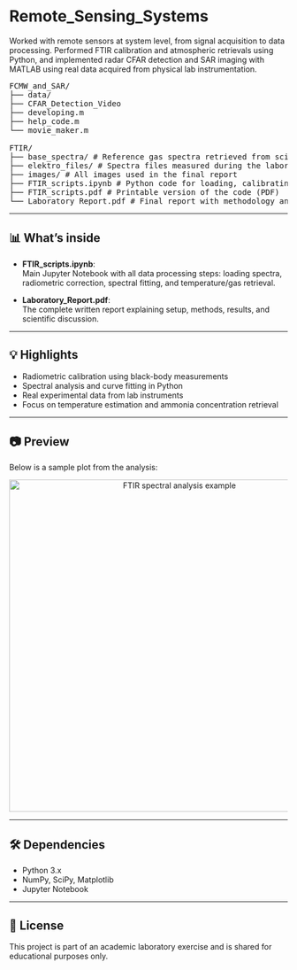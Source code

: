 # Remote_Sensing_Systems
Worked with remote sensors at system level, from signal acquisition to data processing. Performed FTIR calibration and atmospheric retrievals using Python, and implemented radar CFAR detection and SAR imaging with MATLAB using real data acquired from physical lab instrumentation.

<pre>
FCMW_and_SAR/
├── data/ 
├── CFAR_Detection_Video 
├── developing.m
├── help_code.m
└── movie_maker.m
  
FTIR/
├── base_spectra/ # Reference gas spectra retrieved from scientific databases
├── elektro_files/ # Spectra files measured during the laboratory session
├── images/ # All images used in the final report
├── FTIR_scripts.ipynb # Python code for loading, calibrating and analyzing the spectra
├── FTIR_scripts.pdf # Printable version of the code (PDF)
└── Laboratory_Report.pdf # Final report with methodology and results
</pre>



---

## 📊 What’s inside

- **FTIR_scripts.ipynb**:  
  Main Jupyter Notebook with all data processing steps: loading spectra, radiometric correction, spectral fitting, and temperature/gas retrieval.

- **Laboratory_Report.pdf**:  
  The complete written report explaining setup, methods, results, and scientific discussion.

---

## 💡 Highlights

- Radiometric calibration using black-body measurements  
- Spectral analysis and curve fitting in Python  
- Real experimental data from lab instruments  
- Focus on temperature estimation and ammonia concentration retrieval

---

## 📷 Preview

Below is a sample plot from the analysis:

<p align="center">
  <img src="FTIR/images/sample_spectrum_plot.png" alt="FTIR spectral analysis example" width="600">
</p>

---

## 🛠 Dependencies

- Python 3.x
- NumPy, SciPy, Matplotlib
- Jupyter Notebook

---

## 📄 License

This project is part of an academic laboratory exercise and is shared for educational purposes only.
